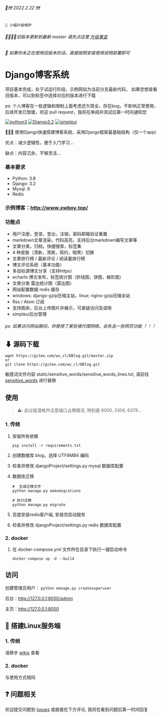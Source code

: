 ###### 📢❗❗❗ 2022.2.22 ❗❗❗

```text
📢 小幅升级维护
``` 

###### 👨‍💻👩‍💻旧版本更新到最新 master 请先点这里 [升级事宜](https://www.xwboy.top/blog/detail/10/)

###### 👀 如果你未正在使用旧版本的话，直接按照安装使用说明部署即可

# Django博客系统

项目基本完成，处于试运行阶段，示例网站为当前分支最新代码，
如果您想查看旧版本，可以到标签中选择对应的版本进行下载

ps: 个人博客在一些逻辑和限制上面考虑还欠周全，存在bug，不影响正常使用，
后续开发已暂缓，欢迎 pull request，我将在审阅并测试后第一时间通知您

[![python3](https://img.shields.io/badge/Python-3.8-red.svg)](https://www.python.org/downloads)
[![Django3.2](https://img.shields.io/badge/Django-3.2-green.svg)](https://docs.djangoproject.com/zh-hans/3.2)
[![simpleui](https://img.shields.io/badge/developing%20with-Simpleui-2077ff.svg)](https://github.com/newpanjing/simpleui)

🙈🙈🙈 使用Django快速搭建博客系统，采用Django框架最基础结构（仅一个app）

优点：减少逻辑性，便于入门学习...

缺点：内容沉余，不够灵活...

### 基本要求

* Python: 3.8
* Django: 3.2
* Mysql: 8
* Redis

### 示例博客：http://www.xwboy.top/

### 功能点

* 用户注册，登录，登出，注销，密码邮箱验证重置
* markdown文章渲染，代码高亮，支持后台markdown编写文章等
* 文章分类，归档，快捷搜索，标签集
* 4 种皮肤（清新，清爽，简约，暗黑）切换
* 文章排行榜 / 最新评论 / 阅读量排行榜
* 博文评论系统（基本功能）
* 多目标源博文分享（支持https）
* echarts 博文发布，标签统计图（折线图，饼图，梯形图）
* 文章分类 雷达统计图（雷达图）
* 网站配置数据 redis 缓存
* windows: django-gzip压缩主站，linux: nginx-gzip压缩全站
* Rss / Atom 订阅
* 支持图床，后台上传图片并展示，可直链访问及调用
* simpleui后台管理

###### ps: 如果访问网站期间，你使用了某些墙代理网络，会失去一些网页功能 ！！！

## ⬇ 源码下载

```
wget https://gitee.com/wu_cl/DBlog.git/master.zip
or
git clone https://gitee.com/wu_cl/DBlog.git
```

敏感词文件内容 static/sensitive_words/sensitive_words_lines.txt,
请前往 [sensitive_words](https://github.com/wjhgg/sensitive_words) 进行替换

## 使用

> ⚠️: 此过程请格外注意端口占用情况, 特别是 8000, 3306, 6379...

### 1. 传统

1. 安装所有依赖
    ```shell
    pip install -r requirements.txt
    ```

2. 创建数据库 blog，选择 UTF8MB4 编码
3. 检查并修改 djangoProject/settings.py mysql 数据库配置
4. 数据库迁移
   ```shell
   #  生成迁移文件
   python manage.py makemigrations
   
   # 执行迁移
   python manage.py migrate
   ```
5. 百度安装redis客户端, 安装完启动服务
6. 检查并修改 djangoProject/settings.py redis 数据库配置

### 2. docker

1. 在 docker-compose.yml 文件所在目录下执行一键启动命令

   ```shell
   docker-compose up -d --build
   ```

## 访问

创建管理员用户： `python manage.py createsuperuser`


后台：http://127.0.0.1:8000/admin

主页：http://127.0.0.1:8000

## 🙏 搭建Linux服务端

### 1. 传统

请移步 [wikis](https://gitee.com/wu_cl/DBlog/wikis/pages) 查看

### 2. docker

与使用方式相同

## ❓ 问题相关

欢迎提交问题到 [Issues](https://gitee.com/wu_cl/DBlog/issues) 或直接在下方评论, 我将在看到问题后第一时间回复 
